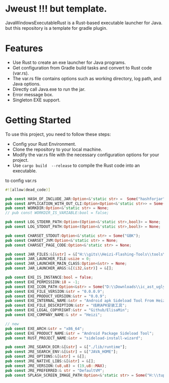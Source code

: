 # Jweust !!! but template.
JavaWindowsExecutableRust is a Rust-based executable launcher for Java. but this repository is a template for gradle plugin.

# Features
 - Use Rust to create an exe launcher for Java programs.
 - Get configuration from Gradle build tasks and convert to Rust code (var.rs).
 - The var.rs file contains options such as working directory, log path, and Java options.
 - Directly call Java.exe to run the jar.
 - Error message box.
 - Singleton EXE support.

# Getting Started
To use this project, you need to follow these steps:
 - Config your Rust Environment.
 - Clone the repository to your local machine.  
 - Modify the var.rs file with the necessary configuration options for your project.  
 - Use ` cargo build  --release ` to compile the Rust code into an executable.    
 
to config var.rs
```rust
#![allow(dead_code)]

pub const HASH_OF_INCLUDE_JAR:Option<&'static str> =  Some("hashforjar");
pub const APPLICATION_WITH_OUT_CLI:Option<Option<&'static str>> = Some(Some("-DConsolog=true"));
pub const WORKDIR:Option<&'static str> = None;
// pub const WORKDIR_IS_VARIABLE:bool = false;

pub const LOG_STDERR_PATH:Option<(Option<&'static str>,bool)> = None;
pub const LOG_STDOUT_PATH:Option<(Option<&'static str>,bool)> = None;

pub const CHARSET_STDOUT:Option<&'static str> = Some("GBK");
pub const CHARSET_JVM:Option<&'static str> = None;
pub const CHARSET_PAGE_CODE:Option<&'static str> = None;

pub const JAR_FILES:&[&str] = &["H:\\gits\\Heizi-Flashing-Tools\\tools\\sideload-install-wizard\\build\\libs\\sideload-install-wizard-0.0.9-all.jar"];
pub const JAR_LAUNCHER_FILE:usize = 0;
pub const JAR_LAUNCHER_MAIN_CLASS:Option<&str> = None;
pub const JAR_LAUNCHER_ARGS:&[(i32,&str)] = &[];

pub const EXE_IS_INSTANCE:bool = false;
pub const EXE_PERMISSION:i8 = -1;
pub const EXE_ICON_PATH:Option<&str> = Some("D:\\Downloads\\ic_ast_ugly.ico");
pub const EXE_FILE_VERSION:&str = "0.0.0.9";
pub const EXE_PRODUCT_VERSION:&str = "0.0.9";
pub const EXE_INTERNAL_NAME:&str = "Android apk Sideload Tool From Heizi Flash Tools";
pub const EXE_FILE_DESCRIPTION:&str = "线刷APK安装工具";
pub const EXE_LEGAL_COPYRIGHT:&str = "Github/ElisaMin";
pub const EXE_COMPANY_NAME:& str = "Heizi";

// new
pub const EXE_ARCH:&str = "x86_64";
pub const EXE_PRODUCT_NAME:&str = "Android Package Sideload Tool";
pub const RUST_PROJECT_NAME:&str = "sideload-install-wizard";

pub const JRE_SEARCH_DIR:&[&str] = &["./lib/runtime"];
pub const JRE_SEARCH_ENV:&[&str] = &["JAVA_HOME"];
pub const JRE_OPTIONS:&[&str] = &[];
pub const JRE_NATIVE_LIBS:&[&str] = &[];
pub const JRE_VERSION:(u8,u8) = (19,u8::MAX);
pub const JRE_PREFERRED:& str = "DefaultVM";
pub const SPLASH_SCREEN_IMAGE_PATH:Option<&'static str> = Some("H:\\tupm\\ic_ast_ugly.png");

```
